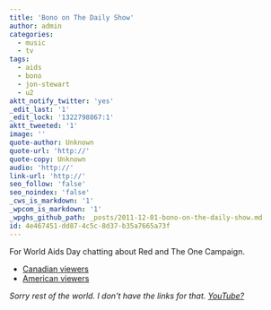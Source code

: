 ```yaml
---
title: 'Bono on The Daily Show'
author: admin
categories:
  - music
  - tv
tags:
  - aids
  - bono
  - jon-stewart
  - u2
aktt_notify_twitter: 'yes'
_edit_last: '1'
_edit_lock: '1322798867:1'
aktt_tweeted: '1'
image: ''
quote-author: Unknown
quote-url: 'http://'
quote-copy: Unknown
audio: 'http://'
link-url: 'http://'
seo_follow: 'false'
seo_noindex: 'false'
_cws_is_markdown: '1'
_wpcom_is_markdown: '1'
_wpghs_github_path: _posts/2011-12-01-bono-on-the-daily-show.md
id: 4e467451-dd87-4c5c-8d37-b35a7665a73f
---
```

<p>For World Aids Day chatting about Red and The One Campaign.</p>
<ul>
<li><a href="http://www.thecomedynetwork.ca/Shows/TheDailyShow?videoPackage=97279">Canadian viewers</a></li>
<li><a href="http://www.thedailyshow.com/full-episodes/wed-november-30-2011-bono">American viewers</a></li>
</ul>
<p><em>Sorry rest of the world. I don't have the links for that. <a href="http://www.youtube.com/results?search_query=bono+on+daily+show&amp;oq=bono+on+daily+show&amp;aq=f&amp;aqi=&amp;aql=&amp;gs_sm=e&amp;gs_upl=2193l4294l0l4474l18l15l0l6l0l1l565l1669l0.8.5-1l9l0">YouTube?</a></em></p>
